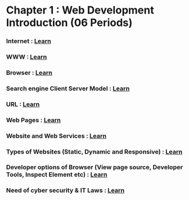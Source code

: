 # Chapter 1 : Web Development Introduction (06 Periods)

### Internet : [Learn](https://github.com/Vishesh-Dhiman/Internet-Web-Technology/blob/main/Web%20Development%20Introduction/internet.md)

### WWW : [Learn]()

### Browser : [Learn]()

### Search engine Client Server Model : [Learn]()

### URL : [Learn]()

### Web Pages : [Learn]()

### Website and Web Services : [Learn]()

### Types of Websites (Static, Dynamic and Responsive) : [Learn]()

### Developer options of Browser (View page source, Developer Tools, Inspect Element etc) : [Learn]()

### Need of cyber security & IT Laws : [Learn]()
